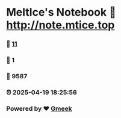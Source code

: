 # MeltIce's Notebook :link: http://note.mtice.top 
### :page_facing_up: [11](http://note.mtice.top/tag.html) 
### :speech_balloon: 1 
### :hibiscus: 9587 
### :alarm_clock: 2025-04-19 18:25:56 
### Powered by :heart: [Gmeek](https://github.com/Meekdai/Gmeek)
